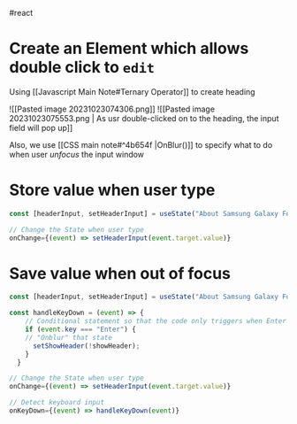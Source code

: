 #react 
# Create an Element which allows double click to `edit`



Using [[Javascript Main Note#Ternary Operator]] to create heading

![[Pasted image 20231023074306.png]]
![[Pasted image 20231023075553.png | As usr double-clicked on to the heading, the input field will pop up]]

Also, we use [[CSS main note#^4b654f |OnBlur()]] to specify what to do when user *unfocus* the input window 
# Store value when user type
```js
const [headerInput, setHeaderInput] = useState("About Samsung Galaxy Fold 5");

// Change the State when user type
onChange={(event) => setHeaderInput(event.target.value)}

```
# Save value when out of focus
```js
const [headerInput, setHeaderInput] = useState("About Samsung Galaxy Fold 5");

const handleKeyDown = (event) => {
    // Conditional statement so that the code only triggers when Enter got registered
    if (event.key === "Enter") {
    // "Onblur" that state
      setShowHeader(!showHeader);
    }
  }

// Change the State when user type
onChange={(event) => setHeaderInput(event.target.value)}

// Detect keyboard input
onKeyDown={(event) => handleKeyDown(event)}
```

